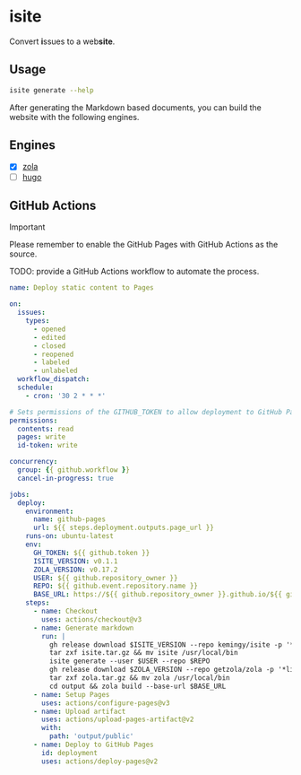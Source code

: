 # isite

Convert **i**ssues to a web**site**.

## Usage

```bash
isite generate --help
```

After generating the Markdown based documents, you can build the website with the following engines.

## Engines

- [x] [zola](https://github.com/getzola/zola)
- [ ] [hugo](https://github.com/gohugoio/hugo)

## GitHub Actions

> [!IMPORTANT]
> Please remember to enable the GitHub Pages with GitHub Actions as the source.

TODO: provide a GitHub Actions workflow to automate the process.

```yaml
name: Deploy static content to Pages

on:
  issues:
    types:
      - opened
      - edited
      - closed
      - reopened
      - labeled
      - unlabeled
  workflow_dispatch:
  schedule:
    - cron: '30 2 * * *'

# Sets permissions of the GITHUB_TOKEN to allow deployment to GitHub Pages
permissions:
  contents: read
  pages: write
  id-token: write

concurrency:
  group: {{ github.workflow }}
  cancel-in-progress: true

jobs:
  deploy:
    environment:
      name: github-pages
      url: ${{ steps.deployment.outputs.page_url }}
    runs-on: ubuntu-latest
    env:
      GH_TOKEN: ${{ github.token }}
      ISITE_VERSION: v0.1.1
      ZOLA_VERSION: v0.17.2
      USER: ${{ github.repository_owner }}
      REPO: ${{ github.event.repository.name }}
      BASE_URL: https://${{ github.repository_owner }}.github.io/${{ github.event.repository.name }}
    steps:
      - name: Checkout
        uses: actions/checkout@v3
      - name: Generate markdown
        run: |
          gh release download $ISITE_VERSION --repo kemingy/isite -p '*Linux_x86_64*' --output isite.tar.gz
          tar zxf isite.tar.gz && mv isite /usr/local/bin
          isite generate --user $USER --repo $REPO
          gh release download $ZOLA_VERSION --repo getzola/zola -p '*linux*' --output zola.tar.gz
          tar zxf zola.tar.gz && mv zola /usr/local/bin
          cd output && zola build --base-url $BASE_URL
      - name: Setup Pages
        uses: actions/configure-pages@v3
      - name: Upload artifact
        uses: actions/upload-pages-artifact@v2
        with:
          path: 'output/public'
      - name: Deploy to GitHub Pages
        id: deployment
        uses: actions/deploy-pages@v2
```
